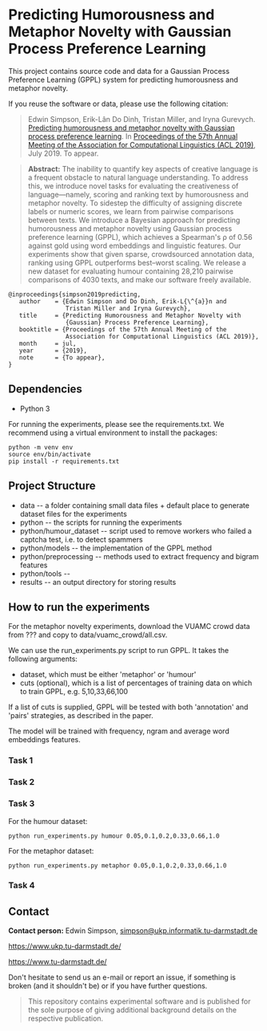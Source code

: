 # Predicting Humorousness and Metaphor Novelty with Gaussian Process Preference Learning

This project contains source code and data for a Gaussian Process
Preference Learning (GPPL) system for predicting humorousness and
metaphor novelty.

If you reuse the software or data, please use the following citation:

> Edwin Simpson, Erik-Lân Do Dinh, Tristan Miller, and Iryna
> Gurevych. [Predicting humorousness and metaphor novelty with
> Gaussian process preference
> learning](https://fileserver.ukp.informatik.tu-darmstadt.de/UKP_Webpage/publications/2019/2019_ACL_GPPL_for_Funniness_and_Metaphor_Novelty_Ranking.pdf). In
> [Proceedings of the 57th Annual Meeting of the Association for
> Computational Linguistics (ACL 2019)](http://www.acl2019.org/),
> July 2019. To appear.

> **Abstract:** The inability to quantify key aspects of creative
> language is a frequent obstacle to natural language understanding.
> To address this, we introduce novel tasks for evaluating the
> creativeness of language—namely, scoring and ranking text by
> humorousness and metaphor novelty.  To sidestep the difficulty of
> assigning discrete labels or numeric scores, we learn from pairwise
> comparisons between texts.  We introduce a Bayesian approach for
> predicting humorousness and metaphor novelty using Gaussian process
> preference learning (GPPL), which achieves a Spearman's ρ of 0.56
> against gold using word embeddings and linguistic features.  Our
> experiments show that given sparse, crowdsourced annotation data,
> ranking using GPPL outperforms best–worst scaling. We release a new
> dataset for evaluating humour containing 28,210 pairwise comparisons
> of 4030 texts, and make our software freely available.

```
@inproceedings{simpson2019predicting,
   author    = {Edwin Simpson and Do Dinh, Erik-L{\^{a}}n and
                Tristan Miller and Iryna Gurevych},
   title     = {Predicting Humorousness and Metaphor Novelty with
                {Gaussian} Process Preference Learning},
   booktitle = {Proceedings of the 57th Annual Meeting of the
                Association for Computational Linguistics (ACL 2019)},
   month     = jul,
   year      = {2019},
   note      = {To appear},
}
```

## Dependencies

* Python 3

For running the experiments, please see the requirements.txt. 
We recommend using a virtual environment to install the packages:

```
python -m venv env
source env/bin/activate
pip install -r requirements.txt 
```

## Project Structure

* data -- a folder containing small data files + default place to generate dataset files for the experiments
* python -- the scripts for running the experiments
* python/humour_dataset -- script used to remove workers who failed a captcha test, i.e. to detect spammers
* python/models -- the implementation of the GPPL method
* python/preprocessing -- methods used to extract frequency and bigram features
* python/tools -- 
* results -- an output directory for storing results

## How to run the experiments

For the metaphor novelty experiments, download the VUAMC crowd data from ???
and copy to data/vuamc_crowd/all.csv.

We can use the run_experiments.py script to run GPPL. 
It takes the following arguments:
* dataset, which must be either 'metaphor' or 'humour'
* cuts (optional), 
which is a list of percentages of training data on which to train GPPL, 
e.g. 5,10,33,66,100

If a list of cuts is supplied, GPPL will be tested with both
'annotation' and 'pairs' strategies, as described in the paper.

The model will be trained with frequency, ngram and average word embeddings features.

### Task 1



### Task 2


### Task 3

For the humour dataset:
```
python run_experiments.py humour 0.05,0.1,0.2,0.33,0.66,1.0 
```

For the metaphor dataset:
```
python run_experiments.py metaphor 0.05,0.1,0.2,0.33,0.66,1.0 
```

### Task 4

## Contact

**Contact person:** Edwin Simpson,
simpson@ukp.informatik.tu-darmstadt.de

https://www.ukp.tu-darmstadt.de/

https://www.tu-darmstadt.de/

Don't hesitate to send us an e-mail or report an issue, if something
is broken (and it shouldn't be) or if you have further questions.

> This repository contains experimental software and is published for
> the sole purpose of giving additional background details on the
> respective publication.
